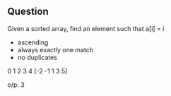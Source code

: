 ## Question
Given a sorted array, find an element such that a[i] = i

- ascending
- always exactly one match
- no duplicates

 0   1  2  3  4
[-2 -1  1  3  5]

o/p: 
3